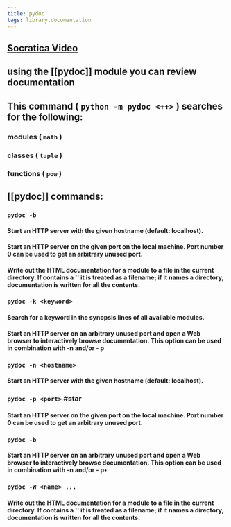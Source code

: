 ```yaml
---
title: pydoc
tags: library,documentation
---
```

## [Socratica Video](https://www.youtube.com/watch?v=URBSvqib0xw&ab_channel=Socratica)
## using the [[pydoc]] module you can review documentation
## This command ( `python -m pydoc <++>` ) searches for the following:
### modules ( `math` )
### classes ( `tuple` )
### functions ( `pow` )
## [[pydoc]] commands:
### `pydoc -b`
#### Start an HTTP server with the given hostname (default: localhost).
#### Start an HTTP server on the given port on the local machine. Port number 0 can be used to get an arbitrary unused port.
#### Write out the HTML documentation for a module to a file in the current directory. If <name> contains a '' it is treated as a filename; if it names a directory, documentation is written for all the contents.
### `pydoc -k <keyword>`
#### Search for a keyword in the synopsis lines of all available modules.
#### Start an HTTP server on an arbitrary unused port and open a Web browser to interactively browse documentation. This option can be used in combination with -n and/or - p
### `pydoc -n <hostname>`
#### Start an HTTP server with the given hostname (default: localhost).
### `pydoc -p <port>` #star
#### Start an HTTP server on the given port on the local machine. Port number 0 can be used to get an arbitrary unused port.
### `pydoc -b`
#### Start an HTTP server on an arbitrary unused port and open a Web browser to interactively browse documentation. This option can be used in combination with -n and/or - p•
### `pydoc -W <name> ...`
#### Write out the HTML documentation for a module to a file in the current directory. If <name> contains a '' it is treated as a filename; if it names a directory, documentation is written for all the contents.